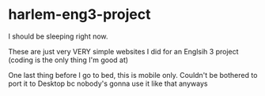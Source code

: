 # harlem-eng3-project
I should be sleeping right now.

These are just very VERY simple websites I did for an Englsih 3 project (coding is the only thing I'm good at)

One last thing before I go to bed, this is mobile only. Couldn't be bothered to port it to Desktop bc nobody's gonna use it like that anyways
